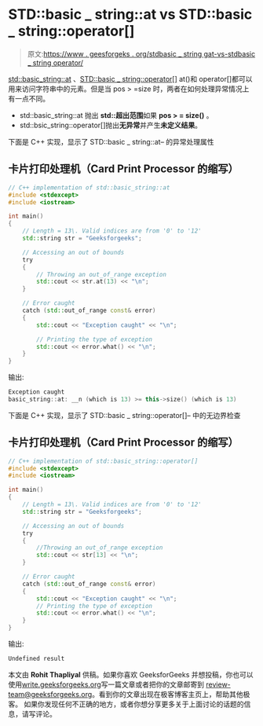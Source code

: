 # STD::basic _ string::at vs STD::basic _ string::operator[]

> 原文:[https://www . geesforgeks . org/stdbasic _ string gat-vs-stdbasic _ string operator/](https://www.geeksforgeeks.org/stdbasic_stringat-vs-stdbasic_stringoperator/)

[std::basic_string::at](https://www.geeksforgeeks.org/stdbasic_stringat/) 、[STD::basic _ string::operator[]](https://www.geeksforgeeks.org/stdbasic_stringoperator-in-c/)
at()和 operator[]都可以用来访问字符串中的元素。但是当 pos > =size 时，两者在如何处理异常情况上有一点不同。

*   std::basic_string::at 抛出 **std::超出范围**如果 **pos > = size()** 。
*   std::bsic_string::operator[]抛出**无异常**并产生**未定义结果**。

下面是 C++ 实现，显示了 STD::basic _ string::at–
的异常处理属性

## 卡片打印处理机（Card Print Processor 的缩写）

```cpp
// C++ implementation of std::basic_string::at
#include <stdexcept>
#include <iostream>

int main()
{
    // Length = 13\. Valid indices are from '0' to '12'
    std::string str = "Geeksforgeeks";

    // Accessing an out of bounds
    try
    {
        // Throwing an out_of_range exception
        std::cout << str.at(13) << "\n";
    }

    // Error caught
    catch (std::out_of_range const& error)
    {
        std::cout << "Exception caught" << "\n";

        // Printing the type of exception
        std::cout << error.what() << "\n";
    }
}
```

输出:

```cpp
Exception caught
basic_string::at: __n (which is 13) >= this->size() (which is 13)
```

下面是 C++ 实现，显示了 STD::basic _ string::operator[]–
中的无边界检查

## 卡片打印处理机（Card Print Processor 的缩写）

```cpp
// C++ implementation of std::basic_string::operator[]
#include <stdexcept>
#include <iostream>

int main()
{
    // Length = 13\. Valid indices are from '0' to '12'
    std::string str = "Geeksforgeeks";

    // Accessing an out of bounds
    try
    {
        //Throwing an out_of_range exception
        std::cout << str[13] << "\n";
    }

    // Error caught
    catch (std::out_of_range const& error)
    {
        std::cout << "Exception caught" << "\n";
        // Printing the type of exception
        std::cout << error.what() << "\n";
    }
}
```

输出:

```cpp
Undefined result
```

本文由 **Rohit Thapliyal** 供稿。如果你喜欢 GeeksforGeeks 并想投稿，你也可以使用[write.geeksforgeeks.org](https://write.geeksforgeeks.org)写一篇文章或者把你的文章邮寄到 review-team@geeksforgeeks.org。看到你的文章出现在极客博客主页上，帮助其他极客。
如果你发现任何不正确的地方，或者你想分享更多关于上面讨论的话题的信息，请写评论。